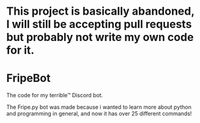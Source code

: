 # This project is basically abandoned, I will still be accepting pull requests but probably not write my own code for it.

# FripeBot
The code for my terrible™ Discord bot.

The Fripe.py bot was made because i wanted to learn more about python and programming in general, and now it has over 25 different commands!
